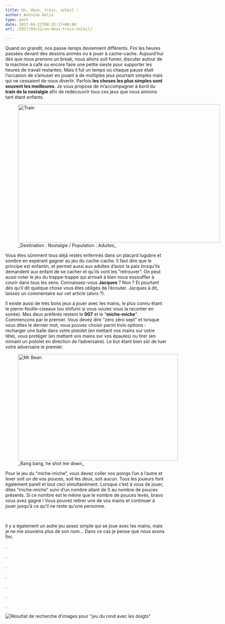```yaml
---
title: Un, deux, trois, soleil !
author: Antoine Delia
type: post
date: 2017-04-21T08:33:17+00:00
url: /2017/04/21/un-deux-trois-soleil/

---
```

Quand on grandit, nos passe-temps deviennent différents. Fini les heures passées devant des dessins animés ou à jouer à cache-cache. Aujourd&#8217;hui dès que nous prenons un break, nous allons soit fumer, discuter autour de la machine à café ou encore faire une petite sieste pour supporter les heures de travail restantes. Mais il fut un temps où chaque pause était l&#8217;occasion de s&#8217;amuser en jouant à de multiples jeux pourtant simples mais qui ne cessaient de nous divertir. Parfois **les choses les plus simples sont souvent les meilleures**. Je vous propose de m&#8217;accompagner à bord du **train de la nostalgie** afin de redécouvrir tous ces jeux que nous aimions tant étant enfants.

<figure style="width: 631px" class="wp-caption aligncenter"><img loading="lazy" src="https://i0.wp.com/radio-star.site-radio.com/upload/news/normal/5784a3f273d249.08916714.jpg?resize=631%2C432" alt="Train" width="631" height="432" data-recalc-dims="1" /><figcaption class="wp-caption-text">_Destination : Nostalgie / Population : Adultes_</figcaption></figure>

Vous êtes sûrement tous déjà restés enfermés dans un placard lugubre et sombre en espérant gagner au jeu du cache-cache. Il faut dire que le principe est enfantin, et permet aussi aux adultes d&#8217;avoir la paix lorsqu&#8217;ils demandent aux enfant de se cacher et qu&#8217;ils vont les &#8220;retrouver&#8221;. On peut aussi noter le jeu du trappe-trappe qui arrivait à bien nous essouffler à courir dans tous les sens. Connaissez-vous **Jacques** ? Non ? Et pourtant dès qu&#8217;il dit quelque chose vous êtes obligés de l&#8217;écouter. Jacques à dit, laissez un commentaire sur cet article (alors ?).

Il existe aussi de très bons jeux à jouer avec les mains, le plus connu étant le pierre-feuille-ciseaux (ou shifumi si vous voulez vous la raconter en soirée). Mes deux préférés restent le **007** et le &#8220;**miche-miche**&#8220;. Commençons par le premier. Vous devez dire &#8220;zéro zéro sept&#8221; et lorsque vous dites le dernier mot, vous pouvez choisir parmi trois options : recharger une balle dans votre pistolet (en mettant vos mains sur votre tête), vous protéger (en mettant vos mains sur vos épaules) ou tirer (en mimant un pistolet en direction de l&#8217;adversaire). Le but étant bien sûr de tuer votre adversaire le premier.

<figure style="width: 500px" class="wp-caption aligncenter"><img loading="lazy" src="https://i0.wp.com/images.fanpop.com/images/image_uploads/Hand-Gun-mr--bean-162745_500_333.jpg?resize=500%2C333" alt="Mr Bean" width="500" height="333" data-recalc-dims="1" /><figcaption class="wp-caption-text">_Bang bang, he shot me down_</figcaption></figure>

Pour le jeu du &#8220;miche-miche&#8221;, vous devez coller vos poings l&#8217;un à l&#8217;autre et lever soit un de vos pouces, soit les deux, soit aucun. Tous les joueurs font également pareil et tout ceci simultanément. Lorsque c&#8217;est à vous de jouer, dites &#8220;miche-miche&#8221; suivi d&#8217;un nombre allant de 0 au nombre de pouces présents. Si ce nombre est le même que le nombre de pouces levés, bravo vous avez gagné ! Vous pouvez retirer une de vos mains et continuer à jouer jusqu&#8217;à ce qu&#8217;il ne reste qu&#8217;une personne.

&nbsp;

Il y a également un autre jeu assez simple qui se joue avec les mains, mais je ne me souviens plus de son nom&#8230; Dans ce cas je pense que nous avons fini.

.

.

.

.

.

.

.

<img class="aligncenter" src="https://i0.wp.com/pbs.twimg.com/media/C63f2kqU4AA3LVf.jpg?w=1000&#038;ssl=1" alt="Résultat de recherche d'images pour &quot;jeu du rond avec les doigts&quot;" data-recalc-dims="1" />